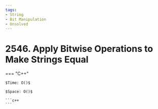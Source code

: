 ```yaml
---
tags:
- String
- Bit Manipulation
- Unsolved
---
```



# 2546. Apply Bitwise Operations to Make Strings Equal

=== "C++"

    $Time: O()$

    $Space: O()$

    ```c++
    ```
